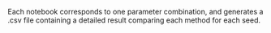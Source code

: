 Each notebook corresponds to one parameter combination, and generates a .csv file containing a detailed result comparing each method for each seed.
